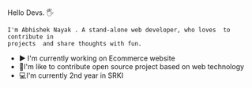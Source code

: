 Hello Devs. 🖐️

    I'm Abhishek Nayak . A stand-alone web developer, who loves  to contribute in 
    projects  and share thoughts with fun.



- ▶ I'm currently working on Ecommerce website 
- 💞️I'm like to contribute open source project based on web technology
- 💻I'm currently 2nd year in SRKI



